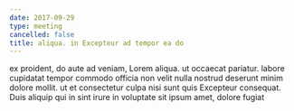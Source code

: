```yaml
---
date: 2017-09-29
type: meeting
cancelled: false
title: aliqua. in Excepteur ad tempor ea do
---
```

ex proident, do aute ad veniam, Lorem aliqua. ut occaecat pariatur. labore cupidatat tempor commodo officia non velit nulla nostrud deserunt minim dolore mollit. ut et consectetur culpa nisi sunt quis Excepteur consequat. Duis aliquip qui in sint irure in voluptate sit ipsum amet, dolore fugiat